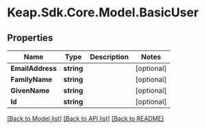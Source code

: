# Keap.Sdk.Core.Model.BasicUser

## Properties

Name | Type | Description | Notes
------------ | ------------- | ------------- | -------------
**EmailAddress** | **string** |  | [optional] 
**FamilyName** | **string** |  | [optional] 
**GivenName** | **string** |  | [optional] 
**Id** | **string** |  | [optional] 

[[Back to Model list]](../README.md#documentation-for-models) [[Back to API list]](../README.md#documentation-for-api-endpoints) [[Back to README]](../README.md)

